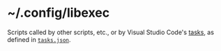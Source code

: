 # ~/.config/libexec

Scripts called by other scripts, etc., or by Visual Studio Code's [tasks], as
defined in [`tasks.json`].

[tasks]: https://code.visualstudio.com/docs/editor/tasks
[`tasks.json`]: https://github.com/zgracem/dotconfig/blob/main/.vscode/tasks.json
